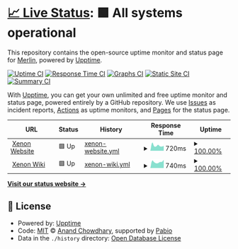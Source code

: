 # [📈 Live Status](https://status.xenon.bot): <!--live status--> **🟩 All systems operational**

This repository contains the open-source uptime monitor and status page for [Merlin](https://merlin.gg), powered by [Upptime](https://github.com/upptime/upptime).

[![Uptime CI](https://github.com/merlinfuchs/xenon-uptime/workflows/Uptime%20CI/badge.svg)](https://github.com/merlinfuchs/xenon-uptime/actions?query=workflow%3A%22Uptime+CI%22)
[![Response Time CI](https://github.com/merlinfuchs/xenon-uptime/workflows/Response%20Time%20CI/badge.svg)](https://github.com/merlinfuchs/xenon-uptime/actions?query=workflow%3A%22Response+Time+CI%22)
[![Graphs CI](https://github.com/merlinfuchs/xenon-uptime/workflows/Graphs%20CI/badge.svg)](https://github.com/merlinfuchs/xenon-uptime/actions?query=workflow%3A%22Graphs+CI%22)
[![Static Site CI](https://github.com/merlinfuchs/xenon-uptime/workflows/Static%20Site%20CI/badge.svg)](https://github.com/merlinfuchs/xenon-uptime/actions?query=workflow%3A%22Static+Site+CI%22)
[![Summary CI](https://github.com/merlinfuchs/xenon-uptime/workflows/Summary%20CI/badge.svg)](https://github.com/merlinfuchs/xenon-uptime/actions?query=workflow%3A%22Summary+CI%22)

With [Upptime](https://upptime.js.org), you can get your own unlimited and free uptime monitor and status page, powered entirely by a GitHub repository. We use [Issues](https://github.com/merlinfuchs/xenon-uptime/issues) as incident reports, [Actions](https://github.com/merlinfuchs/xenon-uptime/actions) as uptime monitors, and [Pages](https://status.xenon.bot) for the status page.

<!--start: status pages-->
<!-- This summary is generated by Upptime (https://github.com/upptime/upptime) -->
<!-- Do not edit this manually, your changes will be overwritten -->
<!-- prettier-ignore -->
| URL | Status | History | Response Time | Uptime |
| --- | ------ | ------- | ------------- | ------ |
| <img alt="" src="https://icons.duckduckgo.com/ip3/xenon.bot.ico" height="13"> [Xenon Website](https://xenon.bot/) | 🟩 Up | [xenon-website.yml](https://github.com/merlinfuchs/xenon-uptime/commits/HEAD/history/xenon-website.yml) | <details><summary><img alt="Response time graph" src="./graphs/xenon-website/response-time-week.png" height="20"> 720ms</summary><br><a href="https://status.xenon.bot/history/xenon-website"><img alt="Response time 726" src="https://img.shields.io/endpoint?url=https%3A%2F%2Fraw.githubusercontent.com%2Fmerlinfuchs%2Fxenon-uptime%2FHEAD%2Fapi%2Fxenon-website%2Fresponse-time.json"></a><br><a href="https://status.xenon.bot/history/xenon-website"><img alt="24-hour response time 686" src="https://img.shields.io/endpoint?url=https%3A%2F%2Fraw.githubusercontent.com%2Fmerlinfuchs%2Fxenon-uptime%2FHEAD%2Fapi%2Fxenon-website%2Fresponse-time-day.json"></a><br><a href="https://status.xenon.bot/history/xenon-website"><img alt="7-day response time 720" src="https://img.shields.io/endpoint?url=https%3A%2F%2Fraw.githubusercontent.com%2Fmerlinfuchs%2Fxenon-uptime%2FHEAD%2Fapi%2Fxenon-website%2Fresponse-time-week.json"></a><br><a href="https://status.xenon.bot/history/xenon-website"><img alt="30-day response time 803" src="https://img.shields.io/endpoint?url=https%3A%2F%2Fraw.githubusercontent.com%2Fmerlinfuchs%2Fxenon-uptime%2FHEAD%2Fapi%2Fxenon-website%2Fresponse-time-month.json"></a><br><a href="https://status.xenon.bot/history/xenon-website"><img alt="1-year response time 726" src="https://img.shields.io/endpoint?url=https%3A%2F%2Fraw.githubusercontent.com%2Fmerlinfuchs%2Fxenon-uptime%2FHEAD%2Fapi%2Fxenon-website%2Fresponse-time-year.json"></a></details> | <details><summary><a href="https://status.xenon.bot/history/xenon-website">100.00%</a></summary><a href="https://status.xenon.bot/history/xenon-website"><img alt="All-time uptime 100.00%" src="https://img.shields.io/endpoint?url=https%3A%2F%2Fraw.githubusercontent.com%2Fmerlinfuchs%2Fxenon-uptime%2FHEAD%2Fapi%2Fxenon-website%2Fuptime.json"></a><br><a href="https://status.xenon.bot/history/xenon-website"><img alt="24-hour uptime 100.00%" src="https://img.shields.io/endpoint?url=https%3A%2F%2Fraw.githubusercontent.com%2Fmerlinfuchs%2Fxenon-uptime%2FHEAD%2Fapi%2Fxenon-website%2Fuptime-day.json"></a><br><a href="https://status.xenon.bot/history/xenon-website"><img alt="7-day uptime 100.00%" src="https://img.shields.io/endpoint?url=https%3A%2F%2Fraw.githubusercontent.com%2Fmerlinfuchs%2Fxenon-uptime%2FHEAD%2Fapi%2Fxenon-website%2Fuptime-week.json"></a><br><a href="https://status.xenon.bot/history/xenon-website"><img alt="30-day uptime 100.00%" src="https://img.shields.io/endpoint?url=https%3A%2F%2Fraw.githubusercontent.com%2Fmerlinfuchs%2Fxenon-uptime%2FHEAD%2Fapi%2Fxenon-website%2Fuptime-month.json"></a><br><a href="https://status.xenon.bot/history/xenon-website"><img alt="1-year uptime 100.00%" src="https://img.shields.io/endpoint?url=https%3A%2F%2Fraw.githubusercontent.com%2Fmerlinfuchs%2Fxenon-uptime%2FHEAD%2Fapi%2Fxenon-website%2Fuptime-year.json"></a></details>
| <img alt="" src="https://icons.duckduckgo.com/ip3/wiki.xenon.bot.ico" height="13"> [Xenon Wiki](https://wiki.xenon.bot/) | 🟩 Up | [xenon-wiki.yml](https://github.com/merlinfuchs/xenon-uptime/commits/HEAD/history/xenon-wiki.yml) | <details><summary><img alt="Response time graph" src="./graphs/xenon-wiki/response-time-week.png" height="20"> 740ms</summary><br><a href="https://status.xenon.bot/history/xenon-wiki"><img alt="Response time 742" src="https://img.shields.io/endpoint?url=https%3A%2F%2Fraw.githubusercontent.com%2Fmerlinfuchs%2Fxenon-uptime%2FHEAD%2Fapi%2Fxenon-wiki%2Fresponse-time.json"></a><br><a href="https://status.xenon.bot/history/xenon-wiki"><img alt="24-hour response time 453" src="https://img.shields.io/endpoint?url=https%3A%2F%2Fraw.githubusercontent.com%2Fmerlinfuchs%2Fxenon-uptime%2FHEAD%2Fapi%2Fxenon-wiki%2Fresponse-time-day.json"></a><br><a href="https://status.xenon.bot/history/xenon-wiki"><img alt="7-day response time 740" src="https://img.shields.io/endpoint?url=https%3A%2F%2Fraw.githubusercontent.com%2Fmerlinfuchs%2Fxenon-uptime%2FHEAD%2Fapi%2Fxenon-wiki%2Fresponse-time-week.json"></a><br><a href="https://status.xenon.bot/history/xenon-wiki"><img alt="30-day response time 822" src="https://img.shields.io/endpoint?url=https%3A%2F%2Fraw.githubusercontent.com%2Fmerlinfuchs%2Fxenon-uptime%2FHEAD%2Fapi%2Fxenon-wiki%2Fresponse-time-month.json"></a><br><a href="https://status.xenon.bot/history/xenon-wiki"><img alt="1-year response time 742" src="https://img.shields.io/endpoint?url=https%3A%2F%2Fraw.githubusercontent.com%2Fmerlinfuchs%2Fxenon-uptime%2FHEAD%2Fapi%2Fxenon-wiki%2Fresponse-time-year.json"></a></details> | <details><summary><a href="https://status.xenon.bot/history/xenon-wiki">100.00%</a></summary><a href="https://status.xenon.bot/history/xenon-wiki"><img alt="All-time uptime 100.00%" src="https://img.shields.io/endpoint?url=https%3A%2F%2Fraw.githubusercontent.com%2Fmerlinfuchs%2Fxenon-uptime%2FHEAD%2Fapi%2Fxenon-wiki%2Fuptime.json"></a><br><a href="https://status.xenon.bot/history/xenon-wiki"><img alt="24-hour uptime 100.00%" src="https://img.shields.io/endpoint?url=https%3A%2F%2Fraw.githubusercontent.com%2Fmerlinfuchs%2Fxenon-uptime%2FHEAD%2Fapi%2Fxenon-wiki%2Fuptime-day.json"></a><br><a href="https://status.xenon.bot/history/xenon-wiki"><img alt="7-day uptime 100.00%" src="https://img.shields.io/endpoint?url=https%3A%2F%2Fraw.githubusercontent.com%2Fmerlinfuchs%2Fxenon-uptime%2FHEAD%2Fapi%2Fxenon-wiki%2Fuptime-week.json"></a><br><a href="https://status.xenon.bot/history/xenon-wiki"><img alt="30-day uptime 100.00%" src="https://img.shields.io/endpoint?url=https%3A%2F%2Fraw.githubusercontent.com%2Fmerlinfuchs%2Fxenon-uptime%2FHEAD%2Fapi%2Fxenon-wiki%2Fuptime-month.json"></a><br><a href="https://status.xenon.bot/history/xenon-wiki"><img alt="1-year uptime 100.00%" src="https://img.shields.io/endpoint?url=https%3A%2F%2Fraw.githubusercontent.com%2Fmerlinfuchs%2Fxenon-uptime%2FHEAD%2Fapi%2Fxenon-wiki%2Fuptime-year.json"></a></details>

<!--end: status pages-->

[**Visit our status website →**](https://status.xenon.bot)

## 📄 License

- Powered by: [Upptime](https://github.com/upptime/upptime)
- Code: [MIT](./LICENSE) © [Anand Chowdhary](https://anandchowdhary.com), supported by [Pabio](https://pabio.com)
- Data in the `./history` directory: [Open Database License](https://opendatacommons.org/licenses/odbl/1-0/)
